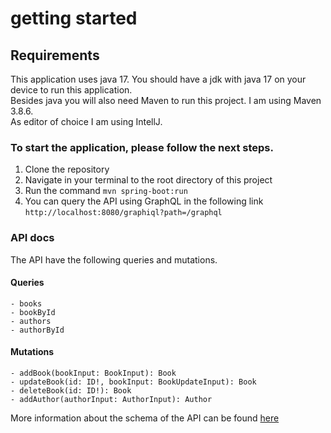 # getting started

## Requirements

This application uses java 17. You should have a jdk with java 17 on your device to run this application.  
Besides java you will also need Maven to run this project. I am using Maven 3.8.6.  
As editor of choice I am using IntellJ.

### To start the application, please follow the next steps.

1. Clone the repository
2. Navigate in your terminal to the root directory of this project
3. Run the command `mvn spring-boot:run`
4. You can query the API using GraphQL in the following link `http://localhost:8080/graphiql?path=/graphql`

### API docs

The API have the following queries and mutations.

#### Queries

    - books
    - bookById
    - authors
    - authorById

#### Mutations

    - addBook(bookInput: BookInput): Book
    - updateBook(id: ID!, bookInput: BookUpdateInput): Book
    - deleteBook(id: ID!): Book
    - addAuthor(authorInput: AuthorInput): Author

More information about the schema of the API can be found [here](src/main/resources/graphql/schema.graphqls)
